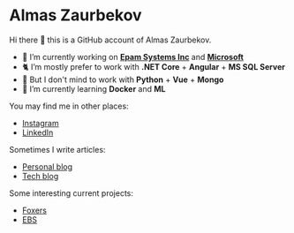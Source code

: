 # Almas Zaurbekov

Hi there 👋 this is a GitHub account of Almas Zaurbekov.

- 🔭 I’m currently working on **[Epam Systems Inc](https://github.com/epam)** and **[Microsoft](https://github.com/microsoft)**
- 🐈 I’m mostly prefer to work with **.NET Core** + **Angular** + **MS SQL Server**
- 🦆 But I don't mind to work with **Python** + **Vue** + **Mongo**
- 🌱 I’m currently learning **Docker** and **ML**

You may find me in other places:

* [Instagram](https://www.instagram.com/foxychmoxy/)
* [LinkedIn](https://www.linkedin.com/in/foxychmoxy/)

Sometimes I write articles:

* [Personal blog](https://foxyblog.kz/)
* [Tech blog](http://teletype.in/@foxychmoxy.it)

Some interesting current projects:

* [Foxers](https://github.com/FoxyChmoxy/foxers)
* [EBS](https://github.com/FoxyChmoxy/ebs)
